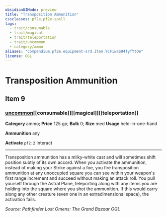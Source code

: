 ```yaml
---
obsidianUIMode: preview
title: "Transposition Ammunition"
cssclasses: pf2e,pf2e-spell
tags:
  - trait/consumable
  - trait/magical
  - trait/teleportation
  - trait/uncommon
  - category/ammo
aliases: "Compendium.pf2e.equipment-srd.Item.YCFiwaS94TyfYtOe"
license: OGL
---
```

# Transposition Ammunition
## Item 9
### [uncommon](uncommon "Uncommon Rarity Trait")[[consumable]][[magical]][[teleportation]]

**Category** ammo; 
**Price** 125 gp; 
**Bulk** 0; **Size** med
**Usage** held-in-one-hand

**Ammunition** any

**Activate** `pf2:2` Interact

* * *

Transposition ammunition has a milky-white cast and will sometimes shift position subtly of its own accord. When you activate the ammunition, instead of making your Strike against a foe, you fire transposition ammunition at any unoccupied square you can see within your weapon's first range increment and succeed without making an attack roll. You pull yourself through the Astral Plane, teleporting along with any items you are holding into the square where you shot the ammunition. If this would carry along any other creature (even one in an extradimensional space), the activation fails.

*Source: Pathfinder Lost Omens: The Grand Bazaar*
*OGL*